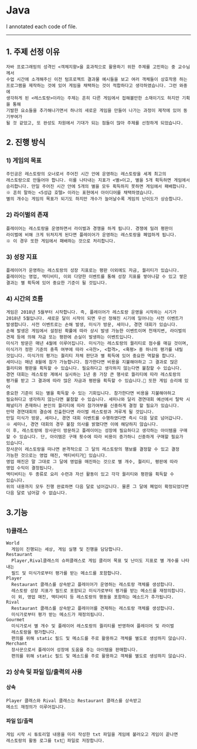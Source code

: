 # Java

I annotated each code of file.

***

## 1. 주제 선정 이유
    자바 프로그래밍의 성격인 <객체지향>을 효과적으로 활용하기 위한 주제를 고민하는 중 교수님께서
    수업 시간에 소개해주신 이전 텀프로젝트 결과물 예시들을 보고 여러 객체들이 상호작용 하는
    프로그램을 제작하는 것에 있어 게임을 채택하는 것이 적합하다고 생각하였습니다. 그런 와중에
    생각하게 된 <레스토랑>이라는 주제는 흔히 다른 게임에서 접해볼만한 소재이기도 하지만 기획을 통해
    기발한 요소들을 추가해나가면서 하나의 새로운 게임을 만들어 나가는 과정이 제작에 있어 동기부여가
    될 것 같았고, 또 완성도 차원에서 기대가 되는 점들이 많아 주제를 선정하게 되었습니다.

## 2. 진행 방식
### 1) 게임의 목표
    주인공은 레스토랑의 오너로서 주어진 시간 안에 운영하는 레스토랑을 세계 최고의
    레스토랑으로 만들어야 합니다. 이를 나타내는 지표가 <별>이고, 별을 5개 획득하면 게임에서
    승리합니다. 만일 주어진 시간 안에 5개의 별을 모두 획득하지 못하면 게임에서 패배합니다.
    ※ 흔히 말하는 <5성급 호텔> 이라는 표현에서 아이디어를 채택하였습니다.
    별의 개수는 게임의 목표가 되기도 하지만 개수가 늘어날수록 게임의 난이도가 상승합니다.
### 2) 라이벌의 존재
    플레이어는 레스토랑을 운영하면서 라이벌과 경쟁을 하게 됩니다. 경쟁에 밀려 평판이
    라이벌에 비해 크게 뒤처지게 된다면 플레이어가 운영하는 레스토랑을 폐업하게 됩니다.
    ※ 이 경우 또한 게임에서 패배하는 것으로 처리합니다.
### 3) 성장 지표
    플레이어가 운영하는 레스토랑의 성장 지표로는 평판 이외에도 자금, 퀄리티가 있습니다.
    플레이어는 영업, 액티비티, 이외 다양한 이벤트를 통해 성장 지표를 쌓아나갈 수 있고 쌓은
    결과는 별 획득에 있어 중요한 기준이 될 것입니다.
### 4) 시간의 흐름
    게임은 2018년 5월부터 시작합니다. 즉, 플레이어가 레스토랑 운영을 시작하는 시기가
    2018년 5월입니다. 새로운 달이 시작이 되면 우선 정해진 시기에 일어나는 사전 이벤트가
    발생합니다. 사전 이벤트로는 손해 발생, 미식가 방문, 세미나, 경연 대회가 있습니다.
    손해 발생은 게임에서 설정된 확률에 따라 상시 발생 가능한 이벤트이며 천재지변, 라이벌의
    견제 등에 의해 자금 또는 평판에 손실이 발생하는 이벤트입니다.
    미식가 방문은 매년 4월에 이루어집니다. 미식가는 레스토랑의 퀄리티로 점수를 매길 것이며,
    미식가가 정한 기준의 충족 여부에 따라 <극찬>, <합격>, <혹평> 중 하나의 평가를 내릴
    것입니다. 미식가의 평가는 퀄리티 자체 판단과 별 획득에 있어 중요한 역할을 합니다.
    세미나는 매년 8월에 참가 가능합니다. 참가한다면 비용을 지불해야하고 그 결과로 많은
    퀄리티와 평판을 획득할 수 있습니다. 필요하다고 생각하지 않는다면 불참할 수 있습니다.
    경연 대회는 레스토랑 계에서 실시하는 1년 중 가장 큰 행사로 퀄리티에 따라 레스토랑의
    평가를 받고 그 결과에 따라 많은 자금과 평판을 획득할 수 있습니다.􀀁 또한 게임 승리에 있어
    중요한 기준이 되는 별을 획득할 수 있는 기회입니다. 참가한다면 비용을 지불해야하고
    필요하다고 생각하지 않는다면 불참할 수 있습니다. 세미나와 달리 경연대회 예선에서 탈락 시
    패널티가 존재하니 본인의 퀄리티에 따라 참가여부를 신중하게 결정 할 필요가 있습니다.
    만약 경연대회의 결승에 진출한다면 라이벌 레스토랑과 겨루게 될 것입니다.
    만일 미식가 방문, 세미나, 경연 대회 이벤트를 수행하였다면 즉시 다음 달로 넘어갑니다.
    ※ 세미나, 경연 대회의 경우 불참 의사를 밝혔다면 이에 해당하지 않습니다.
    이 후, 레스토랑에 장사꾼이 방문하고 플레이어는 성장에 필요하다고 생각하는 아이템을 구매
    할 수 있습니다. 단, 아이템은 구매 횟수에 따라 비용이 증가하니 신중하게 구매할 필요가
    있습니다.
    장사꾼이 레스토랑을 떠나면 본격적으로 그 달의 레스토랑의 행보를 결정할 수 있고 결정
    가능한 것으로는 영업 매진, 액티비티가􀀁 있습니다.
    영업 매진은 말 그대로 그 달에 영업을 매진하는 것으로 별 개수, 퀄리티, 평판에 따라
    영업 수익이 결정됩니다.
    액티비티는 두 종류로 요리 수련과 자선 활동이 있고 각각 퀄리티와 평판을 획득할 수
    있습니다.
    위의 내용까지 모두 진행 완료하면 다음 달로 넘어갑니다. 물론 그 달에 폐업이 확정되었다면
    다음 달로 넘어갈 수 없습니다.

## 3.기능
### 1)클래스
    World
      게임이 진행되는 세상, 게임 실행 및 진행을 담당합니다.
    Restaurant
      Player,Rival클래스의 슈퍼클래스로 게임 클리어 목표 및 난이도 지표로 별 개수를 나타내는
      필드 및 미식가로부터 평가를 받는 메소드를 포함합니다.
    Player
      Restaurant 클래스를 상속받고 플레이어가 운영하는 레스토랑 객체를 생성합니다.
      레스토랑 성장 지표가 필드로 포함되고 미식가로부터 평가를 받는 메소드를 재정의합니다.
      이 외, 영업 매진, 액티비티 등 레스토랑의 행동을 포함하는 메소드가 추가됩니다.
    Rival
      Restaurant 클래스를 상속받고 플레이어를 견제하는 레스토랑 객체를 생성합니다.
      미식가로부터 평가 받는 메소드가 재정의됩니다.
    Gourmet
      미식가로서 별 개수 및 플레이어 레스토랑의 퀄리티를 반영하여 플레이어 및 라이벌
      레스토랑을 평가합니다.
      편의를 위해 static 필드 및 메소드를 주로 활용하고 객체를 별도로 생성하지 않습니다.
    Merchant
      장사꾼으로서 플레이어 성장에 도움을 주는 아이템을 판매합니다.
      편의를 위해 static 필드 및 메소드를 주로 활용하고 객체를 별도로 생성하지 않습니다.

### 2) 상속 및 파일 입/출력의 사용
#### 상속
    Player 클래스와 Rival 클래스는 Restaurant 클래스를 상속받고
    메소드 재정의가 이루어집니다.
#### 파일 입/출력
    게임 시작 시 튜토리얼 내용을 미리 작성한 txt 파일을 게임에 불러오고 게임이 끝나면
    레스토랑의 활동 로그를 txt􀀁 파일로 저장합니다.
